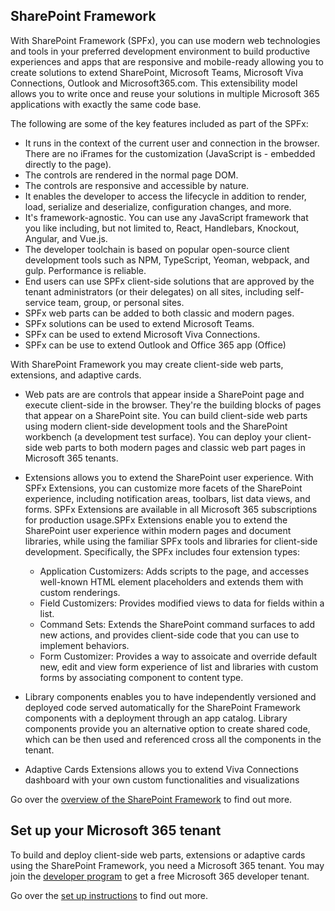 
## SharePoint Framework

With SharePoint Framework (SPFx), you can use modern web technologies and tools in your preferred development environment to build productive experiences and apps that are responsive and mobile-ready allowing you to create solutions to extend SharePoint, Microsoft Teams, Microsoft Viva Connections, Outlook and Microsoft365.com. This extensibility model allows you to write once and reuse your solutions in multiple Microsoft 365 applications with exactly the same code base.

The following are some of the key features included as part of the SPFx:

- It runs in the context of the current user and connection in the browser. There are no iFrames for the customization (JavaScript is - embedded directly to the page).
- The controls are rendered in the normal page DOM.
- The controls are responsive and accessible by nature.
- It enables the developer to access the lifecycle in addition to render, load, serialize and deserialize, configuration changes, and more.
- It's framework-agnostic. You can use any JavaScript framework that you like including, but not limited to, React, Handlebars, Knockout, Angular, and Vue.js.
- The developer toolchain is based on popular open-source client development tools such as NPM, TypeScript, Yeoman, webpack, and gulp.
Performance is reliable.
- End users can use SPFx client-side solutions that are approved by the tenant administrators (or their delegates) on all sites, including self-service team, group, or personal sites.
- SPFx web parts can be added to both classic and modern pages.
- SPFx solutions can be used to extend Microsoft Teams.
- SPFx can be used to extend Microsoft Viva Connections.
- SPFx can be use to extend Outlook and Office 365 app (Office)

With SharePoint Framework you may create client-side web parts, extensions, and adaptive cards.

- Web pats are are controls that appear inside a SharePoint page and execute client-side in the browser. They're the building blocks of pages that appear on a SharePoint site. You can build client-side web parts using modern client-side development tools and the SharePoint workbench (a development test surface). You can deploy your client-side web parts to both modern pages and classic web part pages in Microsoft 365 tenants.
- Extensions allows you to extend the SharePoint user experience. With SPFx Extensions, you can customize more facets of the SharePoint experience, including notification areas, toolbars, list data views, and forms. SPFx Extensions are available in all Microsoft 365 subscriptions for production usage.SPFx Extensions enable you to extend the SharePoint user experience within modern pages and document libraries, while using the familiar SPFx tools and libraries for client-side development. Specifically, the SPFx includes four extension types:

    - Application Customizers: Adds scripts to the page, and accesses well-known HTML element placeholders and extends them with custom renderings.
    - Field Customizers: Provides modified views to data for fields within a list.
    - Command Sets: Extends the SharePoint command surfaces to add new actions, and provides client-side code that you can use to implement behaviors.
    - Form Customizer: Provides a way to assoicate and override default new, edit and view form experience of list and libraries with custom forms by associating component to content type.

- Library components enables you to have independently versioned and deployed code served automatically for the SharePoint Framework components with a deployment through an app catalog. Library components provide you an alternative option to create shared code, which can be then used and referenced cross all the components in the tenant.
- Adaptive Cards Extensions allows you to extend Viva Connections dashboard with your own custom functionalities and visualizations 

Go over the [overview of the SharePoint Framework](https://learn.microsoft.com/en-us/sharepoint/dev/spfx/sharepoint-framework-overview) to find out more.

## Set up your Microsoft 365 tenant

To build and deploy client-side web parts, extensions or adaptive cards using the SharePoint Framework, you need a Microsoft 365 tenant. You may join the [developer program](https://developer.microsoft.com/en-us/microsoft-365/dev-program) to get a free Microsoft 365 developer tenant.

Go over the [set up instructions](https://learn.microsoft.com/en-us/sharepoint/dev/spfx/set-up-your-developer-tenant) to find out more.